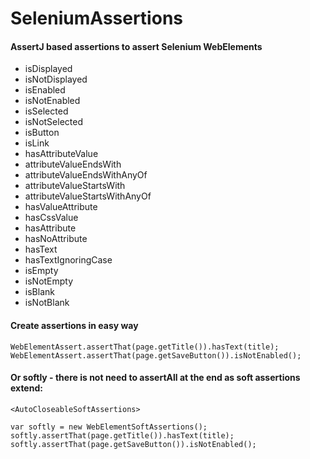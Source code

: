 # SeleniumAssertions
#### AssertJ based assertions to assert Selenium WebElements

- isDisplayed
- isNotDisplayed
- isEnabled
- isNotEnabled
- isSelected
- isNotSelected
- isButton
- isLink
- hasAttributeValue
- attributeValueEndsWith
- attributeValueEndsWithAnyOf
- attributeValueStartsWith
- attributeValueStartsWithAnyOf
- hasValueAttribute
- hasCssValue
- hasAttribute
- hasNoAttribute
- hasText
- hasTextIgnoringCase
- isEmpty
- isNotEmpty
- isBlank
- isNotBlank


#### Create assertions in easy way
```
WebElementAssert.assertThat(page.getTitle()).hasText(title);
WebElementAssert.assertThat(page.getSaveButton()).isNotEnabled();
```

#### Or softly - there is not need to assertAll at the end as soft assertions extend: 
`<AutoCloseableSoftAssertions>`
```
var softly = new WebElementSoftAssertions();
softly.assertThat(page.getTitle()).hasText(title);
softly.assertThat(page.getSaveButton()).isNotEnabled();
```
